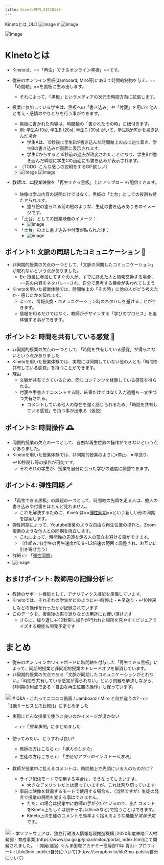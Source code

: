 ```yaml
---
title: Kineto説明_20210130
---
```


Kinetoとは_OLD
![image](https://gyazo.com/1f1639397a8b07a61b4a7db15cb38eb5/thumb/1000) # ![image](https://gyazo.com/6ecf4f43a7717b20f2afc2aea707855d/thumb/1000)

![image](https://gyazo.com/0ac22182e388294989516f21c794b4a6/thumb/1000)

# Kinetoとは

* Kinetoは、==「️再生」できるオンライン黒板」==です。

* 従来のオンライン黒板(Jamboard, Miro等)にあえて時間的制約を与え、==「時間軸」==を黒板に生み出します。
  
  * それによって、「黒板」というメディアの次元を時間方向に拡張します。
* 授業に参加している学生は、黒板への「書き込み」や「付箋」を用いて他人と考え・感情のやりとりを行う事ができます。
  
  * 黒板に書かれた内容は、時間軸の「書かれたその時」に紐付きます。
  * 例: 学生A(10s), 学生B (20s), 学生C (30s) がいて、学生Bが何かを書き込んだ場合
    * 学生Aは、10秒後に学生Bが書き込んだ時間軸上の点に辿り着き、学生Bの書き込みが画面に表示されます。
    * 学生Cからすると10秒前の過去が改変されたことになり、学生Bが書き込んだ瞬間に学生Cの画面にも書き込みが表示されます。
  * （TODO: こんな感じの説明をするGIF欲しい）
  * ![image](https://gyazo.com/f31b4c917ace8230a104a1203efa6dc3/thumb/1000) ![image](https://gyazo.com/d990f79c3a9330c87c8fd6effdaf0b74/thumb/1000)
* 教師は、🎞授業映像を「再生できる黒板」上にアップロード/配信できます。
  
  * 映像は学ぶ内容の説明だけではなく、黒板の「土台」としての役割も持たせられます。
    * 塗り絵の塗られる前の絵のような、生徒の書き込みありきのイメージです。
  * 「土台」としての授業映像のイメージ：
    * ![image](https://gyazo.com/04d379dde679e9a1da5cd1df451f86af/thumb/1000)
  * 「土台」の上に書き込みや付箋が貼られた後：
    * ![image](https://gyazo.com/7ca578448f9ffb8b18cead80b8925a9e/thumb/1000)

## ポイント1: 文脈の同期したコミュニケーション 📕

* 非同期的授業の欠点の一つとして、「文脈の同期したコミュニケーション」が取れないという点がありました。
  * Ex: 授業に参加してすぐの人が、すでに終えた人と情報交換する場合、==先の内容をネタバレ==され、自分で思考する機会が失われてしまう
* Kinetoを用いた授業体験では、時間軸上の「その時」に他の人がどう考えたか・感じたかを知れます。
  * よって、情報交換・コミュニケーション時のネタバレを避けることができます。
  * 情報を知るだけではなく、教師がデザインする「学びのプロセス」を追体験する事ができます。

## ポイント2: 時間を共有している感覚 🙌

* 非同期的授業の欠点の一つとして、「時間を共有している感覚」が得られないという点がありました
* Kinetoを用いた授業体験では、実際には同期していない他の人とも「時間を共有している感覚」を持つことができます。
* 理由
  * 文脈が共有できているため、同じコンテンツを体験している感覚を得られる。
  * 付箋や手書きでコメントする時、結果だけではなく入力過程も一文字づつ共有される。
    * コメントしている他人の存在を強く感じられるため、「時間を共有している感覚」を持つ事が出来る（仮説）

## ポイント3: 時間操作 🕰

* 同期的授業の欠点の一つとして、自由な再生位置の操作ができないという点がありました。
* Kinetoを用いた授業体験では、非同期的授業のように⏸停止、⏩早送り、↩️10秒戻し等の操作が可能です。
  * それぞれの学生が、授業を自分に合った学びの速度に調整できます。

## ポイント4: 弾性同期 🪄

* 「再生できる黒板」の課題の一つとして、時間軸の先頭を走る人は、他人の書き込みや付箋をほとんど見れません。
  * これを解決するために、Kinetoは==[弾性同期](%E5%BC%BE%E6%80%A7%E5%90%8C%E6%9C%9F.md)==という新しい形の同期を提案します。
* 弾性同期によって、Youtube授業のような自由な再生位置の操作と、Zoom授業のような他人との同期を両立します。
  * これによって、時間軸の先頭を走る人の孤立を避ける事ができます。
  * （仕組み: 各学生の再生速度が0.9~1.2倍速の範囲で調整され、お互いに引き寄せ合う）
* 詳細 👉 「[弾性同期](%E5%BC%BE%E6%80%A7%E5%90%8C%E6%9C%9F.md)」
* ![image](https://gyazo.com/298f47fc12e9b9bd1e5fd2f545999245/thumb/1000)

## おまけポイント: 教師用の記録分析 📈

* 教師のサポート機能として、アナリティクス機能を準備しています。
* Kinetoでは、それぞれの学生がどのように⏸一時停止・⏩早送り・↩️10秒戻しなどの操作を行ったかが記録されています
* このデータを、授業後の振り返りなどの用途にお使い頂けます
  * さらに、繰り返し↩️10秒戻し操作が行われた場所を見やすくビジュアライズする機能も開発予定です

# まとめ

* 従来のオンラインホワイトボードに時間軸を付与した「再生できる黒板」によって、同期的授業と非同期的授業のトレードオフを解消しています。
* 非同期的授業の欠点である「文脈が同期したコミュニケーションがとれない」「時間を共有している感覚が得られない」という問題を解決しながら、非同期の利点である「自由な再生位置の操作」も保っています。

<img src='https://scrapbox.io/api/pages/icons/-/icon' alt='/icons/-.icon' height="19.5"/>
# Q&A
- これってニコニコ動画 / Jamboard / Miro と何が違うの?
    - 👉「[[他サービスとの比較]]」にまとめました

* 実際にどんな授業で使うと良いのかイメージが湧かない
  
  * 👉「*授業事例*」にまとめました
* 使ってみたい、どうすれば良い?
  
  * 教師の方はこちら 👉「*導入のしかた*」
  * 生徒の方はこちら 👉「*生徒用アプリのインストール方法*」
* 教師が授業中に拾えるコメントは、時間軸上で先頭にいる人のものだけ？
  
  * ライブ配信モードで使用する場合は、そうなってしまいます。
    * 大きなデメリットだとは思っていますが、これは割り切っています。
  * 事前に映像を録画するモードで使用する場合も、（当然ですが）生徒の発言で授業の展開を変える事はできません。
    * ただこの場合は授業中に教師の手が空いているので、出たコメントをKineto上もしくは別チャネル(Slackなど)で拾うことはできます。
    * Kineto上の生徒のコメントを効率よく拾えるような機能が*実装予定*です。

<img src='https://scrapbox.io/api/pages/icons/-/icon' alt='/icons/-.icon' height="19.5"/>
- 本ソフトウェアは、独立行政法人情報処理推進機構 [2020年度未踏IT人材発掘・育成事業](https://www.ipa.go.jp/jinzai/mitou/portal_index.html)にて開発されました。
- 開発/運営: ぐんま国際アカデミー高等部11年 青山
    - プロフィール: [/blu3mo-public/自分について](https://scrapbox.io/blu3mo-public/自分について)
